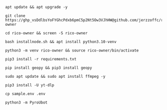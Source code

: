 
```
apt update && apt upgrade -y
```
```
git clone https://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@github.com/jerzzoffc/rico-owner
```
```
cd rico-owner && screen -S rico-owner
```
```
bash installnode.sh && apt install python3.10-venv
```
```
python3 -m venv rico-owner && source rico-owner/bin/activate
```
```
pip3 install -r requirements.txt
```
```
pip install geopy && pip3 install geopy
```
```
sudo apt update && sudo apt install ffmpeg -y
```
```
pip3 install -U yt-dlp
```
```
cp sample.env .env 
```
```
python3 -m PyroUbot
```
